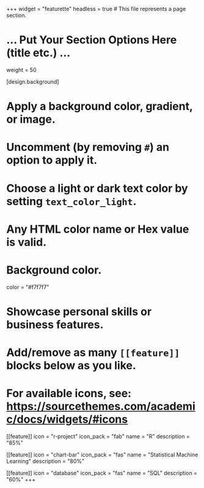 +++
widget = "featurette"
headless = true  # This file represents a page section.

# ... Put Your Section Options Here (title etc.) ...
weight = 50

[design.background]
  # Apply a background color, gradient, or image.
  #   Uncomment (by removing `#`) an option to apply it.
  #   Choose a light or dark text color by setting `text_color_light`.
  #   Any HTML color name or Hex value is valid.

  # Background color.
  color = "#f7f7f7"

# Showcase personal skills or business features.
# Add/remove as many `[[feature]]` blocks below as you like.
# For available icons, see: https://sourcethemes.com/academic/docs/widgets/#icons
[[feature]]
  icon = "r-project"
  icon_pack = "fab"
  name = "R"
  description = "85%"
  
[[feature]]
  icon = "chart-bar"
  icon_pack = "fas"
  name = "Statistical Machine Learning"
  description = "80%"  
  
  
[[feature]]
  icon = "database"
  icon_pack = "fas"
  name = "SQL"
  description = "60%"
+++